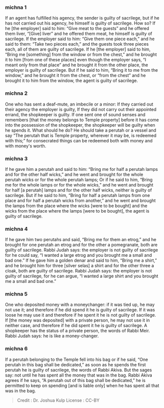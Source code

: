 
### michna 1
If an agent has fulfilled his agency, the sender is guilty of sacrilege, but if he has not carried out his agency, he himself is guilty of sacrilege. How so? If he [the employer] said to him: “Give meat to the guests” and he offered them liver, “[Give] liver” and he offered them meat, he himself is guilty of sacrilege. If the employer said to him: “Give them one piece each,” and he said to them: “Take two pieces each,” and the guests took three pieces each, all of them are guilty of sacrilege. If he [the employer] said to him, “Bring me [something] from the window or from the chest,” and he brought it to him [from one of these places] even though the employer says, “I meant only from that place” and he brought it from the other place, the employer is guilty of sacrilege. But if he said to him, “Bring it to me from the window,” and he brought it from the chest, or “from the chest” and he brought it to him from the window, the agent is guilty of sacrilege.

### michna 2
One who has sent a deaf-mute, an imbecile or a minor: If they carried out their agency the employer is guilty, If they did not carry out their appointed errand, the shopkeeper is guilty. If one sent one of sound senses and remembers [that the money belongs to Temple property] before it has come into the possession of the shopkeeper, the shopkeeper will be guilty when he spends it. What should he do?  He should take a perutah or a vessel and say “The perutah that is Temple property, wherever it may be, is redeemed with this;” for consecrated things can be redeemed both with money and with money's worth.

### michna 3
If he gave him a perutah and said to him: “Bring me for half a perutah lamps and for the other half wicks,” and he went and brought for the whole perutah wicks or for the whole perutah lamps; Or if he said to him, “Bring me for the whole lamps or for the whole wicks,” and he went and brought for half [a perutah] lamps and for the other half wicks, neither is guilty of sacrilege. But if he said to him, “Bring for half a perutah lamps from one place and for half a perutah wicks from another,” and he went and brought the lamps from the place where the wicks [were to be bought] and the wicks from the place where the lamps [were to be bought], the agent is guilty of sacrilege.

### michna 4
If he gave him two perutahs and said, “Bring me for them an etrog,” and he brought for one perutah an etrog and for the other a pomegranate, both are guilty of sacrilege. Rabbi Judah says: the employer is not guilty of sacrilege for he could say, “I wanted a large etrog and you brought me a small and bad one.” If he gave him a golden denar and said to him, “Bring me a shirt,” and he brought him for three [silver selas] a shirt and for the other three a cloak, both are guilty of sacrilege. Rabbi Judah says: the employer is not guilty of sacrilege, for he can argue, “I wanted a large shirt and you brought me a small and bad one.”

### michna 5
One who deposited money with a moneychanger: if it was tied up, he may not use it; and therefore if he did spend it he is guilty of sacrilege. If it was loose he may use it and therefore if he spent it he is not guilty of sacrilege. If [the money was deposited] with a private person, he may not use it in neither case, and therefore if he did spent it he is guilty of sacrilege. A shopkeeper has the status of a private person, the words of Rabbi Meir. Rabbi Judah says: he is like a money-changer.

### michna 6
If a perutah belonging to the Temple fell into his bag or if he said, “One perutah in this bag shall be dedicated,” as soon as he spends the first perutah he is guilty of sacrilege, the words of Rabbi Akiva. But the sages say: not until he has spent all the money that was in the bag. Rabbi Akiva agrees if he says, “A perutah out of this bag shall be dedicated,” he is permitted to keep on spending [and is liable only] when he has spent all that was in the bag.

>Credit : Dr. Joshua Kulp
>License : CC-BY